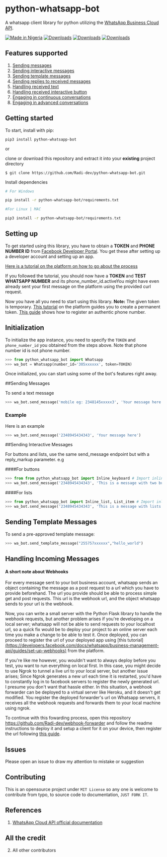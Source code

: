 # python-whatsapp-bot

A whatsapp client library for python utilizing the [WhatsApp Business Cloud API](https://developers.facebook.com/docs/whatsapp/cloud-api).

[![Made in Nigeria](https://img.shields.io/badge/made%20in-nigeria-008751.svg?style=flat-square)](https://github.com/acekyd/made-in-nigeria)
[![Downloads](https://pepy.tech/badge/python-whatsapp-bot)](https://pepy.tech/project/python-whatsapp-bot)
[![Downloads](https://pepy.tech/badge/python-whatsapp-bot/month)](https://pepy.tech/project/python-whatsapp-bot)
[![Downloads](https://pepy.tech/badge/python-whatsapp-bot/week)](https://pepy.tech/project/python-whatsapp-bot)

## Features supported

1. [Sending messages](#sending-messages)
2. [Sending interactive messages](#sending-interactive-messages)
3. [Sending template messages](#sending-template-messages)
4. [Sending replies to received messages](/examples/echo_bot.py)
5. [Handling received text](/examples/reply_message_bot.py)
6. [Handling received interactive button](/examples/reply_interactive_message_bot.py)
7. [Engaging in continuous conversations](/examples/conversation_bot_1.py)
8. [Engaging in advanced conversations](/examples/conversation_bot_1.py)

## Getting started

To start, install with pip:
```
pip3 install python-whatsapp-bot

```
or

clone or download this repository and extract it into your **existing** project directory

```
$ git clone https://github.com/Radi-dev/python-whatsapp-bot.git
```

Install dependencies

```bash
# For Windows

pip install -r python-whatsapp-bot/requirements.txt

#For Linux | MAC

pip3 install -r python-whatsapp-bot/requirements.txt
```

## Setting up

To get started using this library, you have to obtain a **TOKEN** and **PHONE NUMBER ID** from [Facebook Developer Portal](https://developers.facebook.com/). You get these after setting up a developer account and setting up an app.

[Here is a tutorial on the platform on how to go about the process](https://developers.facebook.com/docs/whatsapp/cloud-api/get-started)

If you followed the tutorial, you should now have a **TOKEN** and **TEST WHATSAPP NUMBER** and its phone_number_id.activeYou might have even already sent your first message on the platform using the provided curl request.

Now you have all you need to start using this library.
**Note:** The given token is temporary. [This tutorial](https://developers.facebook.com/docs/whatsapp/business-management-api/get-started#1--acquire-an-access-token-using-a-system-user-or-facebook-login) on the platform guides you to create a permanent token. [This guide](https://developers.facebook.com/docs/whatsapp/cloud-api/get-started#phone-number) shows how to register an authentic phone number.

## Initialization

To initialize the app instance, you need to specify the `TOKEN` and `phone_number_id` you obtained from the steps above. Note that phone number id is not phone number.

```python
>>> from python_whatsapp_bot import Whatsapp
>>> wa_bot = Whatsapp(number_id='305xxxxxx', token=TOKEN)
```

Once initialized, you can start using some of the bot's features right away.

##Sending Messages

To send a text message

```python
>>> wa_bot.send_message('mobile eg: 2348145xxxxx3', 'Your message here')
```

### Example

Here is an example

```python
>>> wa_bot.send_message('2348945434343', 'Your message here')
```

##Sending Interactive Messages

For buttons and lists, use the same send_message endpoint but with a reply_markup parameter. e.g

####For buttons

```python
>>> from from python_whatsapp_bot import Inline_keyboard # Import inline_keyboard for interactive buttons
>>> wa_bot.send_message('2348945434343', 'This is a message with two buttons',reply_markup=Inline_keyboard(['First button', 'Second button']))
```

####For lists

```python
>>> from python_whatsapp_bot import Inline_list, List_item # Import inline_list and List_item for interactive list
>>> wa_bot.send_message('2348945434343', 'This is a message with lists',reply_markup=Inline_list("Show list",list_items=[[List_item("one list item")]])
```

## Sending Template Messages

To send a pre-approved template message:

```python
>>> wa_bot.send_template_message("255757xxxxxx","hello_world")
```

## Handling Incoming Messages

#### A short note about **Webhooks**

For every message sent to your bot business account, whatsapp sends an object containing the message as a post request to a url which you have to provide beforehand. The url you provide should be able to process simple get and post requests. This url is the webhook url, and the object whatsapp sends to your url is the webhook.

Now, you can write a small server with the Python Flask library to handle the webhook requests, but another problem arises if you're developing on a local server; whatsapp will not be able to send requests to your localhost url, so a quick fix would be to deploy your project to an online server each time you make a change to be able to test it.
Once deployed, you can proceed to register the url of your deployed app using [this tutorial][(https://developers.facebook.com/docs/whatsapp/business-management-api/guides/set-up-webhooks)](https://github.com/Radi-dev/webhook-forwarder) from the platform.

If you're like me however, you wouldn't want to always deploy before you test, you want to run everything on local first. In this case, you might decide to use Ngrok to tunnel a live url to your local server, but another issue arises; Since Ngrok generates a new url each time it is restarted, you'd have to constantly log in to facebook servers to register the newly generated url. I presume you don't want that hassle either. In this situation, a webhook forwarder can be deployed to a virtual server like Heroku, and it doesn't get modified. You register the deployed forwarder's url on Whatsapp servers, it receives all the webhook requests and forwards them to your local machine using ngrok.

To continue with this fowarding process, open this repository https://github.com/Radi-dev/webhook-forwarder and follow the readme instructions to deploy it and setup a client for it on your device, then register the url following [this guide](https://github.com/Radi-dev/webhook-forwarder).

## Issues

Please open an issue to draw my attention to mistake or suggestion

## Contributing

This is an opensource project under `MIT License` so any one is welcome to contribute from typo, to source code to documentation, `JUST FORK IT`.

## References

1. [WhatsApp Cloud API official documentation](https://developers.facebook.com/docs/whatsapp/cloud-api/)

## All the credit

2. All other contributors
